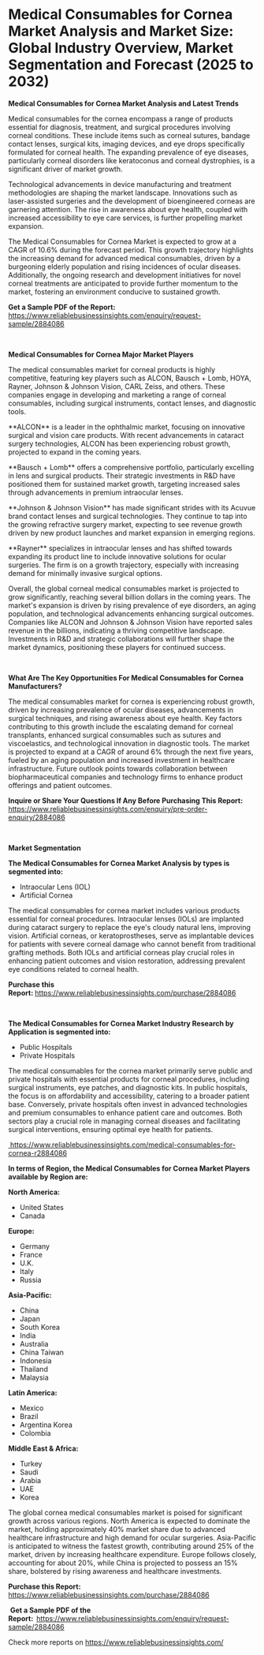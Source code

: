 <p><h1>Medical Consumables for Cornea Market Analysis and Market Size: Global Industry Overview, Market Segmentation and Forecast (2025 to 2032)</h1></p><p><strong>Medical Consumables for Cornea Market Analysis and Latest Trends</strong></p>
<p><p>Medical consumables for the cornea encompass a range of products essential for diagnosis, treatment, and surgical procedures involving corneal conditions. These include items such as corneal sutures, bandage contact lenses, surgical kits, imaging devices, and eye drops specifically formulated for corneal health. The expanding prevalence of eye diseases, particularly corneal disorders like keratoconus and corneal dystrophies, is a significant driver of market growth.</p><p>Technological advancements in device manufacturing and treatment methodologies are shaping the market landscape. Innovations such as laser-assisted surgeries and the development of bioengineered corneas are garnering attention. The rise in awareness about eye health, coupled with increased accessibility to eye care services, is further propelling market expansion.</p><p>The Medical Consumables for Cornea Market is expected to grow at a CAGR of 10.6% during the forecast period. This growth trajectory highlights the increasing demand for advanced medical consumables, driven by a burgeoning elderly population and rising incidences of ocular diseases. Additionally, the ongoing research and development initiatives for novel corneal treatments are anticipated to provide further momentum to the market, fostering an environment conducive to sustained growth.</p></p>
<p><strong>Get a Sample PDF of the Report:&nbsp;</strong> <a href="https://www.reliablebusinessinsights.com/enquiry/request-sample/2884086?utm_campaign=3113&utm_medium=2&utm_source=Github&utm_content=ia&utm_term=13032025&utm_id=medical-consumables-for-cornea">https://www.reliablebusinessinsights.com/enquiry/request-sample/2884086</a></p>
<p>&nbsp;</p>
<p><strong>Medical Consumables for Cornea Major Market Players</strong></p>
<p><p>The medical consumables market for corneal products is highly competitive, featuring key players such as ALCON, Bausch + Lomb, HOYA, Rayner, Johnson & Johnson Vision, CARL Zeiss, and others. These companies engage in developing and marketing a range of corneal consumables, including surgical instruments, contact lenses, and diagnostic tools.</p><p>**ALCON** is a leader in the ophthalmic market, focusing on innovative surgical and vision care products. With recent advancements in cataract surgery technologies, ALCON has been experiencing robust growth, projected to expand in the coming years.</p><p>**Bausch + Lomb** offers a comprehensive portfolio, particularly excelling in lens and surgical products. Their strategic investments in R&D have positioned them for sustained market growth, targeting increased sales through advancements in premium intraocular lenses.</p><p>**Johnson & Johnson Vision** has made significant strides with its Acuvue brand contact lenses and surgical technologies. They continue to tap into the growing refractive surgery market, expecting to see revenue growth driven by new product launches and market expansion in emerging regions.</p><p>**Rayner** specializes in intraocular lenses and has shifted towards expanding its product line to include innovative solutions for ocular surgeries. The firm is on a growth trajectory, especially with increasing demand for minimally invasive surgical options.</p><p>Overall, the global corneal medical consumables market is projected to grow significantly, reaching several billion dollars in the coming years. The market's expansion is driven by rising prevalence of eye disorders, an aging population, and technological advancements enhancing surgical outcomes. Companies like ALCON and Johnson & Johnson Vision have reported sales revenue in the billions, indicating a thriving competitive landscape. Investments in R&D and strategic collaborations will further shape the market dynamics, positioning these players for continued success.</p></p>
<p>&nbsp;</p>
<p><strong>What Are The Key Opportunities For Medical Consumables for Cornea Manufacturers?</strong></p>
<p><p>The medical consumables market for cornea is experiencing robust growth, driven by increasing prevalence of ocular diseases, advancements in surgical techniques, and rising awareness about eye health. Key factors contributing to this growth include the escalating demand for corneal transplants, enhanced surgical consumables such as sutures and viscoelastics, and technological innovation in diagnostic tools. The market is projected to expand at a CAGR of around 6% through the next five years, fueled by an aging population and increased investment in healthcare infrastructure. Future outlook points towards collaboration between biopharmaceutical companies and technology firms to enhance product offerings and patient outcomes.</p></p>
<p><strong>Inquire or Share Your Questions If Any Before Purchasing This Report:</strong> <a href="https://www.reliablebusinessinsights.com/enquiry/pre-order-enquiry/2884086?utm_campaign=3113&utm_medium=2&utm_source=Github&utm_content=ia&utm_term=13032025&utm_id=medical-consumables-for-cornea">https://www.reliablebusinessinsights.com/enquiry/pre-order-enquiry/2884086</a></p>
<p>&nbsp;</p>
<p><strong>Market Segmentation</strong></p>
<p><strong>The Medical Consumables for Cornea Market Analysis by types is segmented into:</strong></p>
<p><ul><li>Intraocular Lens (IOL)</li><li>Artificial Cornea</li></ul></p>
<p><p>The medical consumables for cornea market includes various products essential for corneal procedures. Intraocular lenses (IOLs) are implanted during cataract surgery to replace the eye's cloudy natural lens, improving vision. Artificial corneas, or keratoprostheses, serve as implantable devices for patients with severe corneal damage who cannot benefit from traditional grafting methods. Both IOLs and artificial corneas play crucial roles in enhancing patient outcomes and vision restoration, addressing prevalent eye conditions related to corneal health.</p></p>
<p><strong>Purchase this Report:&nbsp;</strong><a href="https://www.reliablebusinessinsights.com/purchase/2884086?utm_campaign=3113&utm_medium=2&utm_source=Github&utm_content=ia&utm_term=13032025&utm_id=medical-consumables-for-cornea">https://www.reliablebusinessinsights.com/purchase/2884086</a></p>
<p>&nbsp;</p>
<p><strong>The Medical Consumables for Cornea Market Industry Research by Application is segmented into:</strong></p>
<p><ul><li>Public Hospitals</li><li>Private Hospitals</li></ul></p>
<p><p>The medical consumables for the cornea market primarily serve public and private hospitals with essential products for corneal procedures, including surgical instruments, eye patches, and diagnostic kits. In public hospitals, the focus is on affordability and accessibility, catering to a broader patient base. Conversely, private hospitals often invest in advanced technologies and premium consumables to enhance patient care and outcomes. Both sectors play a crucial role in managing corneal diseases and facilitating surgical interventions, ensuring optimal eye health for patients.</p></p>
<p><a href="https://www.reliablebusinessinsights.com/medical-consumables-for-cornea-r2884086?utm_campaign=3113&utm_medium=2&utm_source=Github&utm_content=ia&utm_term=13032025&utm_id=medical-consumables-for-cornea">&nbsp;https://www.reliablebusinessinsights.com/medical-consumables-for-cornea-r2884086</a></p>
<p><strong>In terms of Region, the Medical Consumables for Cornea Market Players available by Region are:</strong></p>
<p>
    <p> <strong> North America: </strong>
        <ul>
            <li>United States</li>
            <li>Canada</li>
        </ul>
        </p> 
    <p> <strong> Europe: </strong>
        <ul>
            <li>Germany</li>
            <li>France</li>
            <li>U.K.</li>
            <li>Italy</li>
            <li>Russia</li>
        </ul>
        </p> 
    <p> <strong> Asia-Pacific: </strong>
        <ul>
            <li>China</li>
            <li>Japan</li>
            <li>South Korea</li>
            <li>India</li>
            <li>Australia</li>
            <li>China Taiwan</li>
            <li>Indonesia</li>
            <li>Thailand</li>
            <li>Malaysia</li>
        </ul>
        </p> 
    <p> <strong> Latin America: </strong>
        <ul>
            <li>Mexico</li>
            <li>Brazil</li>
            <li>Argentina Korea</li>
            <li>Colombia</li>
        </ul>
        </p> 
    <p> <strong> Middle East & Africa: </strong>
        <ul>
            <li>Turkey</li>
            <li>Saudi</li>
            <li>Arabia</li>
            <li>UAE</li>
            <li>Korea</li>
        </ul>
    </p>
    </p>
<p><p>The global cornea medical consumables market is poised for significant growth across various regions. North America is expected to dominate the market, holding approximately 40% market share due to advanced healthcare infrastructure and high demand for ocular surgeries. Asia-Pacific is anticipated to witness the fastest growth, contributing around 25% of the market, driven by increasing healthcare expenditure. Europe follows closely, accounting for about 20%, while China is projected to possess an 15% share, bolstered by rising awareness and healthcare investments.</p></p>
<p><strong>Purchase this Report: </strong><a href="https://www.reliablebusinessinsights.com/purchase/2884086?utm_campaign=3113&utm_medium=2&utm_source=Github&utm_content=ia&utm_term=13032025&utm_id=medical-consumables-for-cornea">https://www.reliablebusinessinsights.com/purchase/2884086</a></p>
<p>&nbsp;<strong>Get a Sample PDF of the Report:&nbsp;&nbsp;</strong><a href="https://www.reliablebusinessinsights.com/enquiry/request-sample/2884086?utm_campaign=3113&utm_medium=2&utm_source=Github&utm_content=ia&utm_term=13032025&utm_id=medical-consumables-for-cornea">https://www.reliablebusinessinsights.com/enquiry/request-sample/2884086</a></p>
<p><strong></strong></p>
<p>Check more reports on <a href="https://www.reliablebusinessinsights.com/?utm_campaign=3113&utm_medium=2&utm_source=Github&utm_content=ia&utm_term=13032025&utm_id=medical-consumables-for-cornea">https://www.reliablebusinessinsights.com/</a></p>